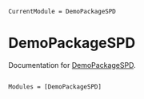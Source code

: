 ```@meta
CurrentModule = DemoPackageSPD
```

# DemoPackageSPD

Documentation for [DemoPackageSPD](https://github.com/deszoeke/DemoPackageSPD.jl).

```@index
```

```@autodocs
Modules = [DemoPackageSPD]
```
